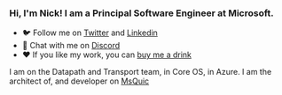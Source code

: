 ### Hi, I'm Nick! I am a Principal Software Engineer at Microsoft.

- ️🐦 Follow me on [Twitter](https://twitter.com/gamernb) and [Linkedin](https://www.linkedin.com/in/nicholas-banks-a3977520/)
- 🙊 Chat with me on [Discord](https://discord.gg/YGAtCwTSsc)
- ❤️ If you like my work, you can [buy me a drink](http://buymeacoff.ee/nickbanks)

I am on the Datapath and Transport team, in Core OS, in Azure. I am the architect of, and developer on [MsQuic](https://github.com/microsoft/msquic/)
